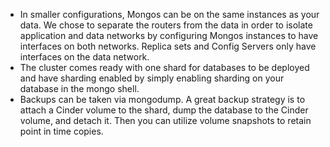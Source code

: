 - In smaller configurations, Mongos can be on the same instances as
your data. We chose to separate the routers from the data in order to
isolate application and data networks by configuring Mongos instances to have 
interfaces on both networks. Replica sets and Config Servers only
have interfaces on the data network.
- The cluster comes ready with one shard for databases to be deployed
and have sharding enabled by simply enabling sharding on your database in
the mongo shell.
- Backups can be taken via mongodump. A great backup strategy is to
attach a Cinder volume to the shard, dump the database to the Cinder volume, 
and detach it. Then you can utilize volume snapshots to retain point in time 
copies.
